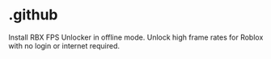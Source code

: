 # .github
Install RBX FPS Unlocker in offline mode. Unlock high frame rates for Roblox with no login or internet required.
